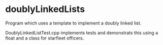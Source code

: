 # doublyLinkedLists
Program which uses a template to implement a doubly linked list.

DoublyLinkedListTest.cpp implements tests and demonstrats this using a float and a class for starfleet officers.
